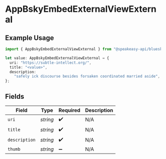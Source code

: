 # AppBskyEmbedExternalViewExternal

## Example Usage

```typescript
import { AppBskyEmbedExternalViewExternal } from "@speakeasy-api/bluesky/models/components";

let value: AppBskyEmbedExternalViewExternal = {
  uri: "https://subtle-intellect.org/",
  title: "<value>",
  description:
    "safely ick discourse besides forsaken coordinated married aside",
};
```

## Fields

| Field              | Type               | Required           | Description        |
| ------------------ | ------------------ | ------------------ | ------------------ |
| `uri`              | *string*           | :heavy_check_mark: | N/A                |
| `title`            | *string*           | :heavy_check_mark: | N/A                |
| `description`      | *string*           | :heavy_check_mark: | N/A                |
| `thumb`            | *string*           | :heavy_minus_sign: | N/A                |